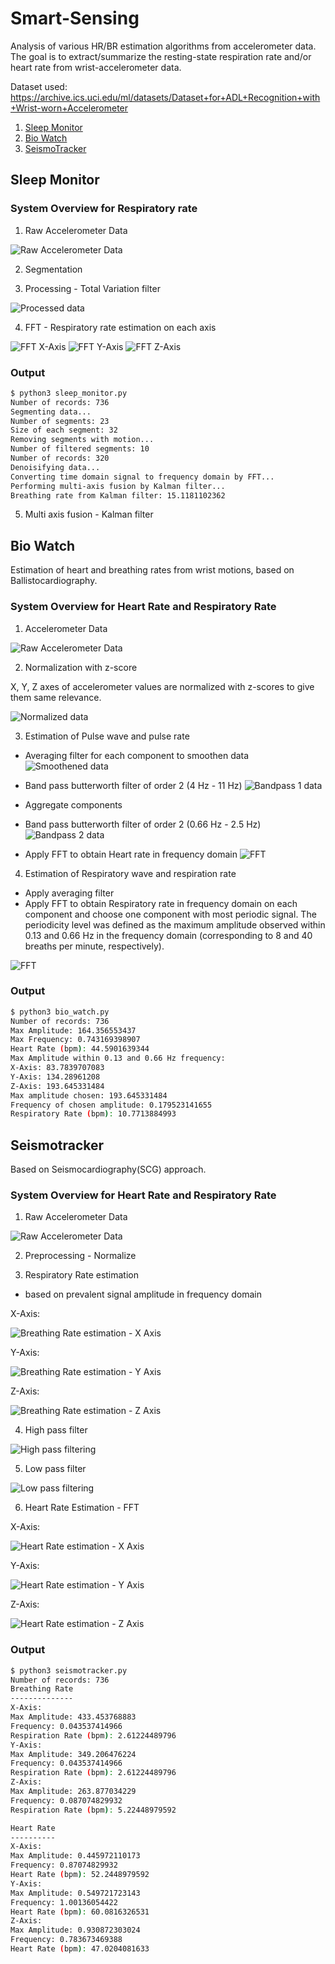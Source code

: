 # Smart-Sensing

Analysis of various HR/BR estimation algorithms from accelerometer data. The goal is to extract/summarize the resting-state respiration rate and/or heart rate from wrist-accelerometer data. 

Dataset used: https://archive.ics.uci.edu/ml/datasets/Dataset+for+ADL+Recognition+with+Wrist-worn+Accelerometer

1. [Sleep Monitor](http://mcn.cse.psu.edu/paper/xiaosun/ubicomp-xiao17.pdf)
2. [Bio Watch](https://ieeexplore.ieee.org/abstract/document/7349394)
2. [SeismoTracker](https://dl.acm.org/citation.cfm?id=2892279)

## Sleep Monitor

### System Overview for Respiratory rate

1. Raw Accelerometer Data

![Raw Accelerometer Data](plots/sleep_monitor/raw_ax.png)

2. Segmentation

3. Processing - Total Variation filter

![Processed data](plots/sleep_monitor/processed_data.png)

4. FFT - Respiratory rate estimation on each axis

![FFT X-Axis](plots/sleep_monitor/fft_xaxis.png)
![FFT Y-Axis](plots/sleep_monitor/fft_yaxis.png)
![FFT Z-Axis](plots/sleep_monitor/fft_zaxis.png)

### Output

```sh
$ python3 sleep_monitor.py
Number of records: 736
Segmenting data...
Number of segments: 23
Size of each segment: 32
Removing segments with motion...
Number of filtered segments: 10
Number of records: 320
Denoisifying data...
Converting time domain signal to frequency domain by FFT...
Performing multi-axis fusion by Kalman filter...
Breathing rate from Kalman filter: 15.1181102362
```

5. Multi axis fusion - Kalman filter

## Bio Watch

Estimation of heart and breathing rates from wrist motions, based on Ballistocardiography.

### System Overview for Heart Rate and Respiratory Rate

1. Accelerometer Data

![Raw Accelerometer Data](plots/bio_watch/raw_ax.png)

2. Normalization with z-score

X, Y, Z axes of accelerometer values are normalized with z-scores to give them same relevance. 

![Normalized data](plots/bio_watch/normalized.png)

3. Estimation of Pulse wave and pulse rate

* Averaging filter for each component to smoothen data
![Smoothened data](plots/bio_watch/smoothened_ax.png)

* Band pass butterworth filter of order 2 (4 Hz - 11 Hz)
![Bandpass 1 data](plots/bio_watch/bandpass1_ax.png)

* Aggregate components
* Band pass butterworth filter of order 2 (0.66 Hz - 2.5 Hz)
![Bandpass 2 data](plots/bio_watch/bandpass2_ax.png)

* Apply FFT to obtain Heart rate in frequency domain
![FFT](plots/bio_watch/fft.png)

4. Estimation of Respiratory wave and respiration rate

* Apply averaging filter
* Apply FFT to obtain Respiratory rate in frequency domain on each component and choose one component with most periodic signal. The  periodicity  level  was  defined as the maximum amplitude observed within 0.13 and 0.66 Hz in the frequency domain (corresponding  to 8 and 40 breaths per minute, respectively). 

![FFT](plots/bio_watch/fft_zaxis.png)

### Output

```sh
$ python3 bio_watch.py
Number of records: 736
Max Amplitude: 164.356553437
Max Frequency: 0.743169398907
Heart Rate (bpm): 44.5901639344
Max Amplitude within 0.13 and 0.66 Hz frequency:
X-Axis: 83.7839707083
Y-Axis: 134.28961208
Z-Axis: 193.645331484
Max amplitude chosen: 193.645331484
Frequency of chosen amplitude: 0.179523141655
Respiratory Rate (bpm): 10.7713884993
```

## Seismotracker

Based on Seismocardiography(SCG) approach.

### System Overview for Heart Rate and Respiratory Rate

1. Raw Accelerometer Data

![Raw Accelerometer Data](plots/seismotracker/raw_ax.png)

2. Preprocessing - Normalize

3. Respiratory Rate estimation
- based on prevalent signal amplitude in frequency domain

X-Axis:

![Breathing Rate estimation - X Axis](plots/seismotracker/br_fft_xaxis.png)

Y-Axis:

![Breathing Rate estimation - Y Axis](plots/seismotracker/br_fft_yaxis.png)

Z-Axis:

![Breathing Rate estimation - Z Axis](plots/seismotracker/br_fft_zaxis.png)

4. High pass filter

![High pass filtering](plots/seismotracker/hr_highpass_filtering.png)


5. Low pass filter

![Low pass filtering](plots/seismotracker/hr_lowpass_filtering.png)

6. Heart Rate Estimation - FFT

X-Axis:

![Heart Rate estimation - X Axis](plots/seismotracker/hr_fft_xaxis.png)

Y-Axis:

![Heart Rate estimation - Y Axis](plots/seismotracker/hr_fft_yaxis.png)

Z-Axis:

![Heart Rate estimation - Z Axis](plots/seismotracker/hr_fft_zaxis.png)

### Output

```sh
$ python3 seismotracker.py
Number of records: 736
Breathing Rate
--------------
X-Axis:
Max Amplitude: 433.453768883
Frequency: 0.043537414966
Respiration Rate (bpm): 2.61224489796
Y-Axis:
Max Amplitude: 349.206476224
Frequency: 0.043537414966
Respiration Rate (bpm): 2.61224489796
Z-Axis:
Max Amplitude: 263.877034229
Frequency: 0.087074829932
Respiration Rate (bpm): 5.22448979592

Heart Rate
----------
X-Axis:
Max Amplitude: 0.445972110173
Frequency: 0.87074829932
Heart Rate (bpm): 52.2448979592
Y-Axis:
Max Amplitude: 0.549721723143
Frequency: 1.00136054422
Heart Rate (bpm): 60.0816326531
Z-Axis:
Max Amplitude: 0.930872303024
Frequency: 0.783673469388
Heart Rate (bpm): 47.0204081633

```